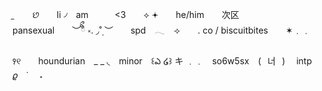 
̼ 　　છ　　li ৴　am　　　<3　　⟡
𖥔　　he/him　　次区　　pansexual　　︶ིྀᩧ ༝.
◞˚̣ ︶　　spd　𓂃　⟢　　. co / biscuitbites　　✶﹒﹒

꣑୧　　houndurian　_ _ ◟　minor　꒰ఎ ໒꒱
キ ﹒﹒　so6w5sx　(⠀너⠀) 　intp　 𝜚　˙ 　˖
